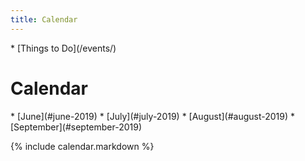 ```yaml
---
title: Calendar
---
```


<nav markdown="1">
*   [Things to Do](/events/)
</nav>

Calendar
========

<nav markdown="1">
*   [June](#june-2019)
*   [July](#july-2019)
*   [August](#august-2019)
*   [September](#september-2019)
</nav>

<div></div>
  
{% include calendar.markdown %}

